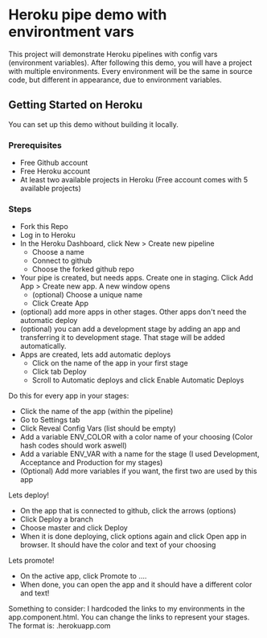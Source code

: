 # Heroku pipe demo with environtment vars

This project will demonstrate Heroku pipelines with config vars (environment variables).
After following this demo, you will have a project with multiple environments. Every environment will be the same in source code, but different in appearance, due to environment variables.

## Getting Started on Heroku

You can set up this demo without building it locally.

### Prerequisites

* Free Github account
* Free Heroku account
* At least two available projects in Heroku (Free account comes with 5 available projects)

### Steps

* Fork this Repo
* Log in to Heroku
* In the Heroku Dashboard, click New > Create new pipeline
  * Choose a name
  * Connect to github
  * Choose the forked github repo
* Your pipe is created, but needs apps. Create one in staging. Click Add App > Create new app. A new window opens
  * (optional) Choose a unique name
  * Click Create App
* (optional) add more apps in other stages. Other apps don't need the automatic deploy
* (optional) you can add a development stage by adding an app and transferring it to development stage. That stage will be added automatically.
* Apps are created, lets add automatic deploys
  * Click on the name of the app in your first stage
  * Click tab Deploy
  * Scroll to Automatic deploys and click Enable Automatic Deploys

Do this for every app in your stages:
* Click the name of the app (within the pipeline)
* Go to Settings tab
* Click Reveal Config Vars (list should be empty)
* Add a variable ENV_COLOR with a color name of your choosing (Color hash codes should work aswell)
* Add a variable ENV_VAR with a name for the stage (I used Development, Acceptance and Production for my stages)
* (Optional) Add more variables if you want, the first two are used by this app

Lets deploy!
* On the app that is connected to github, click the arrows (options)
* Click Deploy a branch
* Choose master and click Deploy
* When it is done deploying, click options again and click Open app in browser. It should have the color and text of your choosing

Lets promote!
* On the active app, click Promote to ....
* When done, you can open the app and it should have a different color and text!

Something to consider:
I hardcoded the links to my environments in the app.component.html. You can change the links to represent your stages.
The format is: <appname>.herokuapp.com
